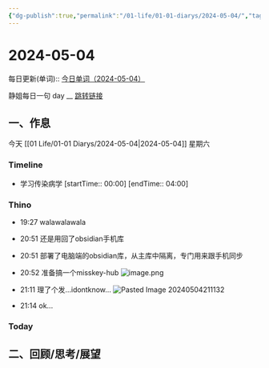 ```yaml
---
{"dg-publish":true,"permalink":"/01-life/01-01-diarys/2024-05-04/","tags":["Diary","written_by_10k","10k原创"]}
---
```



# 2024-05-04
每日更新(单词)::
[今日单词（2024-05-04）](https://www.123pan.com/s/FckCjv-cjUUA.html)

静姐每日一句 day __
[跳转链接](https://www.123pan.com/FileView?fileId=5435933&shareKey=FckCjv-cjUUA&sharePwd=)


## 一、作息
今天 [[01 Life/01-01 Diarys/2024-05-04\|2024-05-04]] 星期六

### Timeline
-  学习传染病学 [startTime:: 00:00]  [endTime:: 04:00]

### Thino
- 19:27 walawalawala 
- 20:51 还是用回了obsidian手机库 
- 20:51 部署了电脑端的obsidian库，从主库中隔离，专门用来跟手机同步 
- 20:52 
	准备搞一个misskey-hub
	![image.png](https://10kcos1-1306082059.cos.ap-shanghai.myqcloud.com/pic-1/202405042054768.png)


- 21:11 
	理了个发...idontknow...
	![Pasted Image 20240504211132](https://10kcos1-1306082059.cos.ap-shanghai.myqcloud.com/pic-1/Pasted%20Image%2020240504211132.jpeg)
- 21:14 ok... 

### Today




## 二、回顾/思考/展望







